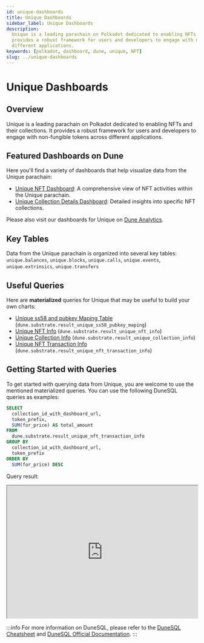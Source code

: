 ```yaml
---
id: unique-dashboards
title: Unique Dashboards
sidebar_label: Unique Dashboards
description:
  Unique is a leading parachain on Polkadot dedicated to enabling NFTs and their collections. It
  provides a robust framework for users and developers to engage with non-fungible tokens across
  different applications.
keywords: [polkadot, dashboard, dune, unique, NFT]
slug: ../unique-dashboards
---
```


# Unique Dashboards

## Overview

Unique is a leading parachain on Polkadot dedicated to enabling NFTs and their collections. It
provides a robust framework for users and developers to engage with non-fungible tokens across
different applications.

## Featured Dashboards on Dune

Here you'll find a variety of dashboards that help visualize data from the Unique parachain:

- [Unique NFT Dashboard](https://dune.com/substrate/unique-nft-dashboard): A comprehensive view of
  NFT activities within the Unique parachain.
- [Unique Collection Details Dashboard](https://dune.com/substrate/unique-collection-details):
  Detailed insights into specific NFT collections.

Please also visit our dashboards for Unique on
[Dune Analytics](https://dune.com/discover/content/relevant?q=title:Unique%20author:substrate).

## Key Tables

Data from the Unique parachain is organized into several key tables: `unique.balances`,
`unique.blocks`, `unique.calls`, `unique.events`, `unique.extrinsics`, `unique.transfers`

## Useful Queries

Here are **materialized** queries for Unique that may be useful to build your own charts:

- [Unique ss58 and pubkey Maping Table](https://dune.com/queries/3632470)
  (`dune.substrate.result_unique_ss58_pubkey_maping`)
- [Unique NFT Info](https://dune.com/queries/3630265) (`dune.substrate.result_unique_nft_info`)
- [Unique Collection Info](https://dune.com/queries/3628043)
  (`dune.substrate.result_unique_collection_info`)
- [Unique NFT Transaction Info](https://dune.com/queries/3631785)
  (`dune.substrate.result_unique_nft_transaction_info`)

## Getting Started with Queries

To get started with querying data from Unique, you are welcome to use the mentioned materialized
queries. You can use the following DuneSQL queries as examples:

```sql title="Unique Top Collections by Total Sales Amount" showLineNumbers
SELECT
  collection_id_with_dashboard_url,
  token_prefix,
  SUM(for_price) AS total_amount
FROM
  dune.substrate.result_unique_nft_transaction_info
GROUP BY
  collection_id_with_dashboard_url,
  token_prefix
ORDER BY
  SUM(for_price) DESC
```

Query result:

<iframe src="https://dune.com/embeds/3632384/6118455/c4199fa9-3227-4688-90f1-81f0fc60db31" height="350" width="100%"></iframe>

:::info For more information on DuneSQL, please refer to the
[DuneSQL Cheatsheet](../dunesql-cheatsheet.md) and
[DuneSQL Official Documentation](https://docs.dune.com/query-engine/Functions-and-operators/index).
:::
